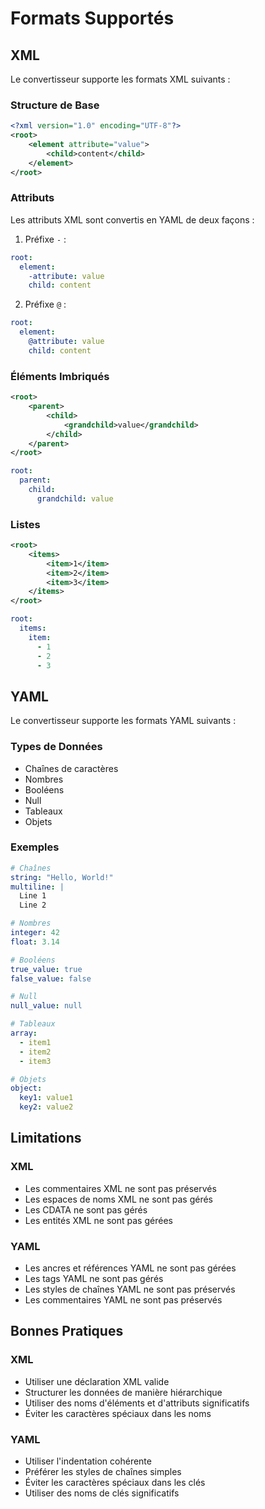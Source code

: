 # Formats Supportés

## XML

Le convertisseur supporte les formats XML suivants :

### Structure de Base

```xml
<?xml version="1.0" encoding="UTF-8"?>
<root>
    <element attribute="value">
        <child>content</child>
    </element>
</root>
```

### Attributs

Les attributs XML sont convertis en YAML de deux façons :

1. Préfixe `-` :
```yaml
root:
  element:
    -attribute: value
    child: content
```

2. Préfixe `@` :
```yaml
root:
  element:
    @attribute: value
    child: content
```

### Éléments Imbriqués

```xml
<root>
    <parent>
        <child>
            <grandchild>value</grandchild>
        </child>
    </parent>
</root>
```

```yaml
root:
  parent:
    child:
      grandchild: value
```

### Listes

```xml
<root>
    <items>
        <item>1</item>
        <item>2</item>
        <item>3</item>
    </items>
</root>
```

```yaml
root:
  items:
    item:
      - 1
      - 2
      - 3
```

## YAML

Le convertisseur supporte les formats YAML suivants :

### Types de Données

- Chaînes de caractères
- Nombres
- Booléens
- Null
- Tableaux
- Objets

### Exemples

```yaml
# Chaînes
string: "Hello, World!"
multiline: |
  Line 1
  Line 2

# Nombres
integer: 42
float: 3.14

# Booléens
true_value: true
false_value: false

# Null
null_value: null

# Tableaux
array:
  - item1
  - item2
  - item3

# Objets
object:
  key1: value1
  key2: value2
```

## Limitations

### XML

- Les commentaires XML ne sont pas préservés
- Les espaces de noms XML ne sont pas gérés
- Les CDATA ne sont pas gérés
- Les entités XML ne sont pas gérées

### YAML

- Les ancres et références YAML ne sont pas gérées
- Les tags YAML ne sont pas gérés
- Les styles de chaînes YAML ne sont pas préservés
- Les commentaires YAML ne sont pas préservés

## Bonnes Pratiques

### XML

- Utiliser une déclaration XML valide
- Structurer les données de manière hiérarchique
- Utiliser des noms d'éléments et d'attributs significatifs
- Éviter les caractères spéciaux dans les noms

### YAML

- Utiliser l'indentation cohérente
- Préférer les styles de chaînes simples
- Éviter les caractères spéciaux dans les clés
- Utiliser des noms de clés significatifs 